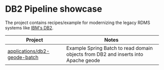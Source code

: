 # DB2 Pipeline showcase

The project contains recipes/example for
modernizing the legacy RDMS systems like [IBM's DB2](https://www.ibm.com/products/db2-database).


Project                                                         | Notes
--------------------------------------------------------------  | -------------------------------------------
 [applications/db2-geode-batch](applications/db2-geode-batch)   | Example Spring Batch to read domain objects from DB2 and inserts into Apache geode
